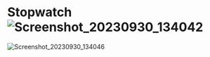 # Stopwatch![Screenshot_20230930_134042](https://github.com/Virang007/Stopwatch/assets/104147123/1d9259e3-f3ed-4109-9b48-c96d0dbc11b9)
![Screenshot_20230930_134046](https://github.com/Virang007/Stopwatch/assets/104147123/523ad2d0-4e6e-488b-aa6d-cfba96d4470f)
